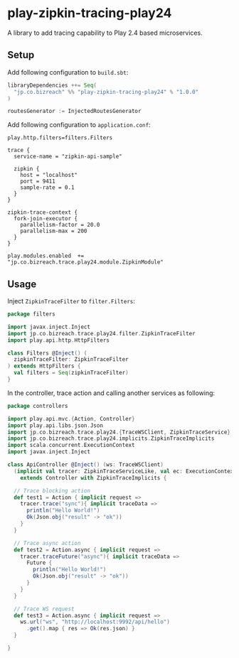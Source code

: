 play-zipkin-tracing-play24
========

A library to add tracing capability to Play 2.4 based microservices.

## Setup

Add following configuration to `build.sbt`:

```scala
libraryDependencies ++= Seq(
  "jp.co.bizreach" %% "play-zipkin-tracing-play24" % "1.0.0"
)

routesGenerator := InjectedRoutesGenerator
```

Add following configuration to `application.conf`:

```
play.http.filters=filters.Filters

trace {
  service-name = "zipkin-api-sample"

  zipkin {
    host = "localhost"
    port = 9411
    sample-rate = 0.1
  }
}

zipkin-trace-context {
  fork-join-executor {
    parallelism-factor = 20.0
    parallelism-max = 200
  }
}

play.modules.enabled  += "jp.co.bizreach.trace.play24.module.ZipkinModule"
```

## Usage

Inject `ZipkinTraceFilter` to `filter.Filters`:

```scala
package filters

import javax.inject.Inject
import jp.co.bizreach.trace.play24.filter.ZipkinTraceFilter
import play.api.http.HttpFilters

class Filters @Inject() (
  zipkinTraceFilter: ZipkinTraceFilter
) extends HttpFilters {
  val filters = Seq(zipkinTraceFilter)
}
```

In the controller, trace action and calling another services as following:


```scala
package controllers

import play.api.mvc.{Action, Controller}
import play.api.libs.json.Json
import jp.co.bizreach.trace.play24.{TraceWSClient, ZipkinTraceService}
import jp.co.bizreach.trace.play24.implicits.ZipkinTraceImplicits
import scala.concurrent.ExecutionContext
import javax.inject.Inject

class ApiController @Inject() (ws: TraceWSClient)
  (implicit val tracer: ZipkinTraceServiceLike, val ec: ExecutionContext)
    extends Controller with ZipkinTraceImplicits {

  // Trace blocking action
  def test1 = Action { implicit request =>
    tracer.trace("sync"){ implicit traceData =>
      println("Hello World!")
      Ok(Json.obj("result" -> "ok"))
    }
  }

  // Trace async action
  def test2 = Action.async { implicit request =>
    tracer.traceFuture("async"){ implicit traceData =>
      Future {
        println("Hello World!")
        Ok(Json.obj("result" -> "ok"))
      }
    }
  }

  // Trace WS request
  def test3 = Action.async { implicit request =>
    ws.url("ws", "http://localhost:9992/api/hello")
      .get().map { res => Ok(res.json) }
  }

}
```
